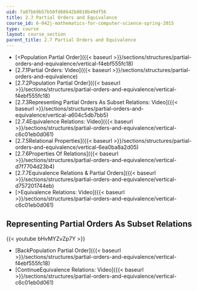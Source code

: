```yaml
---
uid: 7a87bb9b57b50fd68642b8010b49df56
title: 2.7 Partial Orders and Equivalence
course_id: 6-042j-mathematics-for-computer-science-spring-2015
type: course
layout: course_section
parent_title: 2.7 Partial Orders and Equivalence
---
```


*   [<Population Partial Order]({{< baseurl >}}/sections/structures/partial-orders-and-equivalence/vertical-f4ebf555fc18)
*   [2.7.1Partial Orders: Video]({{< baseurl >}}/sections/structures/partial-orders-and-equivalence)
*   [2.7.2Population Partial Order]({{< baseurl >}}/sections/structures/partial-orders-and-equivalence/vertical-f4ebf555fc18)
*   [2.7.3Representing Partial Orders As Subset Relations: Video]({{< baseurl >}}/sections/structures/partial-orders-and-equivalence/vertical-a604c5db7bb5)
*   [2.7.4Equivalence Relations: Video]({{< baseurl >}}/sections/structures/partial-orders-and-equivalence/vertical-c6c01eb0d061)
*   [2.7.5Relational Properties]({{< baseurl >}}/sections/structures/partial-orders-and-equivalence/vertical-6ea0ba8a2d05)
*   [2.7.6Properties Of Relations]({{< baseurl >}}/sections/structures/partial-orders-and-equivalence/vertical-d7f7704d23b4)
*   [2.7.7Equivalence Relations & Partial Orders]({{< baseurl >}}/sections/structures/partial-orders-and-equivalence/vertical-d757201744eb)
*   [\>Equivalence Relations: Video]({{< baseurl >}}/sections/structures/partial-orders-and-equivalence/vertical-c6c01eb0d061)

Representing Partial Orders As Subset Relations
-----------------------------------------------

{{< youtube bHvMYZvZp7Y >}}

*   [BackPopulation Partial Order]({{< baseurl >}}/sections/structures/partial-orders-and-equivalence/vertical-f4ebf555fc18)
*   [ContinueEquivalence Relations: Video]({{< baseurl >}}/sections/structures/partial-orders-and-equivalence/vertical-c6c01eb0d061)